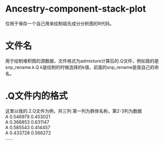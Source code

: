 # Ancestry-component-stack-plot
仅用于保存一个自己用来绘制祖先成分分析图的R代码。

# 文件名
用于绘制堆积图的源数据，文件格式为admixture计算后的.Q文件，例如我的是snp_rename.k.Q
k是绘制的时候选择的k值，前面的snp_rename是我自己的命名。

# .Q文件内的格式
这里以我的.2.Q文件为例，共三列
第一列为群体名称，第2-3列为数据<br/>
A	0.546979	0.453021<br/>
A	0.368853	0.631147<br/>
A	0.585543	0.414457<br/>
A	0.433728	0.566272<br/>
......
